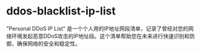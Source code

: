 # ddos-blacklist-ip-list
"Personal DDoS IP List" 是一个个人用的IP地址网段清单，记录了曾经对您的网络环境发起恶意DDoS攻击的IP地址段。这个清单帮助您在未来进行快速识别和防御，确保网络的安全和稳定性。
